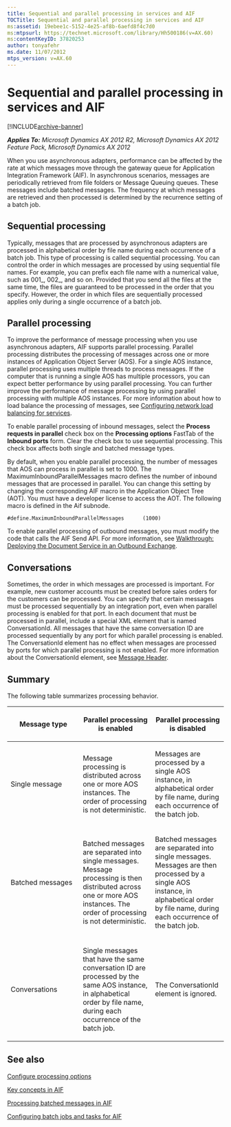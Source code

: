 ```yaml
---
title: Sequential and parallel processing in services and AIF
TOCTitle: Sequential and parallel processing in services and AIF
ms:assetid: 19ebee1c-5152-4e25-af8b-6aefd8f4c7d0
ms:mtpsurl: https://technet.microsoft.com/library/Hh500186(v=AX.60)
ms:contentKeyID: 37820253
author: tonyafehr
ms.date: 11/07/2012
mtps_version: v=AX.60
---
```


# Sequential and parallel processing in services and AIF 


[!INCLUDE[archive-banner](includes/archive-banner.md)]


_**Applies To:** Microsoft Dynamics AX 2012 R2, Microsoft Dynamics AX 2012 Feature Pack, Microsoft Dynamics AX 2012_

When you use asynchronous adapters, performance can be affected by the rate at which messages move through the gateway queue for Application Integration Framework (AIF). In asynchronous scenarios, messages are periodically retrieved from file folders or Message Queuing queues. These messages include batched messages. The frequency at which messages are retrieved and then processed is determined by the recurrence setting of a batch job.

## Sequential processing

Typically, messages that are processed by asynchronous adapters are processed in alphabetical order by file name during each occurrence of a batch job. This type of processing is called sequential processing. You can control the order in which messages are processed by using sequential file names. For example, you can prefix each file name with a numerical value, such as 001\_, 002\_, and so on. Provided that you send all the files at the same time, the files are guaranteed to be processed in the order that you specify. However, the order in which files are sequentially processed applies only during a single occurrence of a batch job.

## Parallel processing

To improve the performance of message processing when you use asynchronous adapters, AIF supports parallel processing. Parallel processing distributes the processing of messages across one or more instances of Application Object Server (AOS). For a single AOS instance, parallel processing uses multiple threads to process messages. If the computer that is running a single AOS has multiple processors, you can expect better performance by using parallel processing. You can further improve the performance of message processing by using parallel processing with multiple AOS instances. For more information about how to load balance the processing of messages, see [Configuring network load balancing for services](configuring-network-load-balancing-for-services.md).

To enable parallel processing of inbound messages, select the **Process requests in parallel** check box on the **Processing options** FastTab of the **Inbound ports** form. Clear the check box to use sequential processing. This check box affects both single and batched message types.

By default, when you enable parallel processing, the number of messages that AOS can process in parallel is set to 1000. The MaximumInboundParallelMessages macro defines the number of inbound messages that are processed in parallel. You can change this setting by changing the corresponding AIF macro in the Application Object Tree (AOT). You must have a developer license to access the AOT. The following macro is defined in the Aif subnode.

    #define.MaximumInboundParallelMessages      (1000)

To enable parallel processing of outbound messages, you must modify the code that calls the AIF Send API. For more information, see [Walkthrough: Deploying the Document Service in an Outbound Exchange](walkthrough-deploying-the-document-service-in-an-outbound-exchange.md).

## Conversations

Sometimes, the order in which messages are processed is important. For example, new customer accounts must be created before sales orders for the customers can be processed. You can specify that certain messages must be processed sequentially by an integration port, even when parallel processing is enabled for that port. In each document that must be processed in parallel, include a special XML element that is named ConversationId. All messages that have the same conversation ID are processed sequentially by any port for which parallel processing is enabled. The ConversationId element has no effect when messages are processed by ports for which parallel processing is not enabled. For more information about the ConversationId element, see [Message Header](message-header.md).

## Summary

The following table summarizes processing behavior.

<table>
<colgroup>
<col style="width: 33%" />
<col style="width: 33%" />
<col style="width: 33%" />
</colgroup>
<thead>
<tr class="header">
<th><p>Message type</p></th>
<th><p>Parallel processing is enabled</p></th>
<th><p>Parallel processing is disabled</p></th>
</tr>
</thead>
<tbody>
<tr class="odd">
<td><p>Single message</p></td>
<td><p>Message processing is distributed across one or more AOS instances. The order of processing is not deterministic.</p></td>
<td><p>Messages are processed by a single AOS instance, in alphabetical order by file name, during each occurrence of the batch job.</p></td>
</tr>
<tr class="even">
<td><p>Batched messages</p></td>
<td><p>Batched messages are separated into single messages. Message processing is then distributed across one or more AOS instances. The order of processing is not deterministic.</p></td>
<td><p>Batched messages are separated into single messages. Messages are then processed by a single AOS instance, in alphabetical order by file name, during each occurrence of the batch job.</p></td>
</tr>
<tr class="odd">
<td><p>Conversations</p></td>
<td><p>Single messages that have the same conversation ID are processed by the same AOS instance, in alphabetical order by file name, during each occurrence of the batch job.</p></td>
<td><p>The ConversationId element is ignored.</p></td>
</tr>
</tbody>
</table>


## See also

[Configure processing options](configure-processing-options.md)

[Key concepts in AIF](key-concepts-in-aif.md)

[Processing batched messages in AIF](processing-batched-messages-in-aif.md)

[Configuring batch jobs and tasks for AIF](configuring-batch-jobs-and-tasks-for-aif.md)

